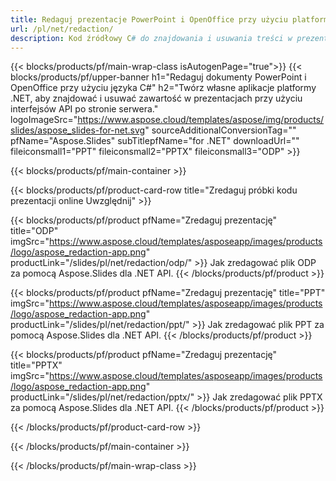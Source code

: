 ```yaml
---
title: Redaguj prezentacje PowerPoint i OpenOffice przy użyciu platformy .NET
url: /pl/net/redaction/
description: Kod źródłowy C# do znajdowania i usuwania treści w prezentacjach PowerPoint i OpenOffice™
---
```


{{< blocks/products/pf/main-wrap-class isAutogenPage="true">}}
{{< blocks/products/pf/upper-banner h1="Redaguj dokumenty PowerPoint i OpenOffice przy użyciu języka C#" h2="Twórz własne aplikacje platformy .NET, aby znajdować i usuwać zawartość w prezentacjach przy użyciu interfejsów API po stronie serwera." logoImageSrc="https://www.aspose.cloud/templates/aspose/img/products/slides/aspose_slides-for-net.svg" sourceAdditionalConversionTag="" pfName="Aspose.Slides" subTitlepfName="for .NET" downloadUrl="" fileiconsmall1="PPT" fileiconsmall2="PPTX" fileiconsmall3="ODP" >}}

{{< blocks/products/pf/main-container >}}

{{< blocks/products/pf/product-card-row title="Zredaguj próbki kodu prezentacji online Uwzględnij" >}}

{{< blocks/products/pf/product pfName="Zredaguj prezentację" title="ODP" imgSrc="https://www.aspose.cloud/templates/asposeapp/images/products/logo/aspose_redaction-app.png" productLink="/slides/pl/net/redaction/odp/" >}}
Jak zredagować plik ODP za pomocą Aspose.Slides dla .NET API.
{{< /blocks/products/pf/product >}}

{{< blocks/products/pf/product pfName="Zredaguj prezentację" title="PPT" imgSrc="https://www.aspose.cloud/templates/asposeapp/images/products/logo/aspose_redaction-app.png" productLink="/slides/pl/net/redaction/ppt/" >}}
Jak zredagować plik PPT za pomocą Aspose.Slides dla .NET API.
{{< /blocks/products/pf/product >}}

{{< blocks/products/pf/product pfName="Zredaguj prezentację" title="PPTX" imgSrc="https://www.aspose.cloud/templates/asposeapp/images/products/logo/aspose_redaction-app.png" productLink="/slides/pl/net/redaction/pptx/" >}}
Jak zredagować plik PPTX za pomocą Aspose.Slides dla .NET API.
{{< /blocks/products/pf/product >}}



{{< /blocks/products/pf/product-card-row >}}

{{< /blocks/products/pf/main-container >}}
    
{{< /blocks/products/pf/main-wrap-class >}}